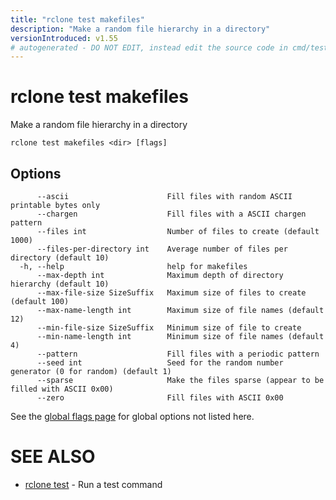 ```yaml
---
title: "rclone test makefiles"
description: "Make a random file hierarchy in a directory"
versionIntroduced: v1.55
# autogenerated - DO NOT EDIT, instead edit the source code in cmd/test/makefiles/ and as part of making a release run "make commanddocs"
---
```

# rclone test makefiles

Make a random file hierarchy in a directory

```
rclone test makefiles <dir> [flags]
```

## Options

```
      --ascii                      Fill files with random ASCII printable bytes only
      --chargen                    Fill files with a ASCII chargen pattern
      --files int                  Number of files to create (default 1000)
      --files-per-directory int    Average number of files per directory (default 10)
  -h, --help                       help for makefiles
      --max-depth int              Maximum depth of directory hierarchy (default 10)
      --max-file-size SizeSuffix   Maximum size of files to create (default 100)
      --max-name-length int        Maximum size of file names (default 12)
      --min-file-size SizeSuffix   Minimum size of file to create
      --min-name-length int        Minimum size of file names (default 4)
      --pattern                    Fill files with a periodic pattern
      --seed int                   Seed for the random number generator (0 for random) (default 1)
      --sparse                     Make the files sparse (appear to be filled with ASCII 0x00)
      --zero                       Fill files with ASCII 0x00
```


See the [global flags page](/flags/) for global options not listed here.

# SEE ALSO

* [rclone test](/commands/rclone_test/)	 - Run a test command

